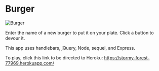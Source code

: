 # Burger

![Burger](https://live.staticflickr.com/65535/48529206811_ee29b3a827_m.jpg)

Enter the name of a new burger to put it on your plate. Click a button to devour it. 

This app uses handlebars, jQuery, Node, sequel, and Express. 

To play, click this link to be directed to Heroku: https://stormy-forest-77969.herokuapp.com/

